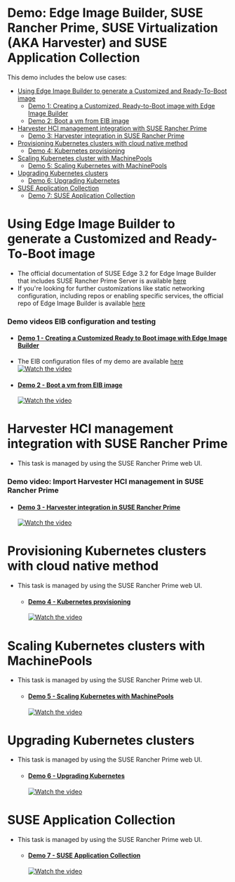 # Demo: Edge Image Builder, SUSE Rancher Prime, SUSE Virtualization (AKA Harvester) and SUSE Application Collection
This demo includes the below use cases:
- [Using Edge Image Builder to generate a Customized and Ready-To-Boot image](#using-edge-image-builder-to-generate-a-customized-and-ready-to-boot-image)
    - [Demo 1: Creating a Customized, Ready-to-Boot image with Edge Image Builder](#demo-1---creating-a-customized-ready-to-boot-image-with-edge-image-builder)
    - [Demo 2: Boot a vm from EIB image](#demo-2---boot-a-vm-from-eib-image)
- [Harvester HCI management integration with SUSE Rancher Prime](#harvester-hci-management-integration-with-suse-rancher-prime)
    - [Demo 3: Harvester integration in SUSE Rancher Prime](#demo-3---harvester-integration-in-suse-rancher-prime)
- [Provisioning Kubernetes clusters with cloud native method](#provisioning-kubernetes-clusters-with-cloud-native-method)
    - [Demo 4: Kubernetes provisioning](#demo-4---kubernetes-provisioning)
- [Scaling Kubernetes cluster with MachinePools](#scaling-kubernetes-clusters-with-machinepools)
    - [Demo 5: Scaling Kubernetes with MachinePools](#demo-5---scaling-kubernetes-with-machinepools)
- [Upgrading Kubernetes clusters](#upgrading-kubernetes-clusters)
    - [Demo 6: Upgrading Kubernetes](#demo-6---upgrading-kubernetes)
- [SUSE Application Collection](#suse-application-collection)
    - [Demo 7: SUSE Application Collection](#demo-7---suse-application-collection)

# Using Edge Image Builder to generate a Customized and Ready-To-Boot image
- The official documentation of SUSE Edge 3.2 for Edge Image Builder that includes SUSE Rancher Prime Server is available [here](https://documentation.suse.com/suse-edge/3.2/html/edge/id-air-gapped-deployments-with-edge-image-builder.html#rancher-install)
- If you're looking for further customizations like static networking configuration, including repos or enabling specific services, the official repo of Edge Image Builder is available [here](https://github.com/suse-edge/edge-image-builder)

### Demo videos EIB configuration and testing
  - #### [Demo 1 - Creating a Customized Ready to Boot image with Edge Image Builder](https://youtu.be/zraE14MzZ4Y)
  - The EIB configuration files of my demo are available [here](https://github.com/charlie-towers/EIB_Harvester_SUSERancherPrime_ApplicationCollection/tree/main/eib)
    [![Watch the video](https://img.youtube.com/vi/zraE14MzZ4Y/maxresdefault.jpg)](https://youtu.be/zraE14MzZ4Y)

  - #### [Demo 2 - Boot a vm from EIB image](https://youtu.be/LO07IdrAgDM)
    [![Watch the video](https://img.youtube.com/vi/LO07IdrAgDM/maxresdefault.jpg)](https://youtu.be/LO07IdrAgDM)

# Harvester HCI management integration with SUSE Rancher Prime
- This task is managed by using the SUSE Rancher Prime web UI. 

### Demo video: Import Harvester HCI management in SUSE Rancher Prime
  - #### [Demo 3 - Harvester integration in SUSE Rancher Prime](https://youtu.be/5Uw2ZGc1G0o)
    [![Watch the video](https://img.youtube.com/vi/5Uw2ZGc1G0o/maxresdefault.jpg)](https://youtu.be/5Uw2ZGc1G0o)

# Provisioning Kubernetes clusters with cloud native method
- This task is managed by using the SUSE Rancher Prime web UI. 

  - #### [Demo 4 - Kubernetes provisioning](https://youtu.be/_UfOmnwnyyU)
    [![Watch the video](https://img.youtube.com/vi/_UfOmnwnyyU/maxresdefault.jpg)](https://youtu.be/_UfOmnwnyyU)

# Scaling Kubernetes clusters with MachinePools
- This task is managed by using the SUSE Rancher Prime web UI. 

  - #### [Demo 5 - Scaling Kubernetes with MachinePools](https://youtu.be/6uZLqUiDdrk)
    [![Watch the video](https://img.youtube.com/vi/6uZLqUiDdrk/maxresdefault.jpg)](https://youtu.be/6uZLqUiDdrk)

# Upgrading Kubernetes clusters
- This task is managed by using the SUSE Rancher Prime web UI. 

  - #### [Demo 6 - Upgrading Kubernetes](https://youtu.be/m7s6ugxoNCc)
    [![Watch the video](https://img.youtube.com/vi/m7s6ugxoNCc/maxresdefault.jpg)](https://youtu.be/m7s6ugxoNCc)

# SUSE Application Collection
- This task is managed by using the SUSE Rancher Prime web UI.

  - #### [Demo 7 - SUSE Application Collection](https://youtu.be/xIAXtLWc93E)
    [![Watch the video](https://img.youtube.com/vi/xIAXtLWc93E/maxresdefault.jpg)](https://youtu.be/xIAXtLWc93E)


